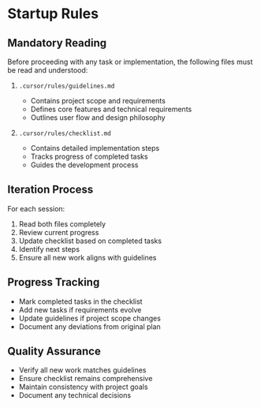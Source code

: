 # Startup Rules

## Mandatory Reading
Before proceeding with any task or implementation, the following files must be read and understood:

1. `.cursor/rules/guidelines.md`
   - Contains project scope and requirements
   - Defines core features and technical requirements
   - Outlines user flow and design philosophy

2. `.cursor/rules/checklist.md`
   - Contains detailed implementation steps
   - Tracks progress of completed tasks
   - Guides the development process

## Iteration Process
For each session:
1. Read both files completely
2. Review current progress
3. Update checklist based on completed tasks
4. Identify next steps
5. Ensure all new work aligns with guidelines

## Progress Tracking
- Mark completed tasks in the checklist
- Add new tasks if requirements evolve
- Update guidelines if project scope changes
- Document any deviations from original plan

## Quality Assurance
- Verify all new work matches guidelines
- Ensure checklist remains comprehensive
- Maintain consistency with project goals
- Document any technical decisions 